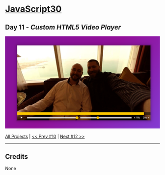 # [JavaScript30](https://javascript30.com/)

## **Day 11** - *Custom HTML5 Video Player*

<img src="static/img/day11.png" alt="Day11 Image" width="700">


[All Projects](https://github.com/10xOXR/JavaScript30/blob/master/README.md) | [<< Prev #10](https://github.com/10xOXR/JavaScript30/tree/master/day) | [Next #12 >>]()

---

## Credits

None